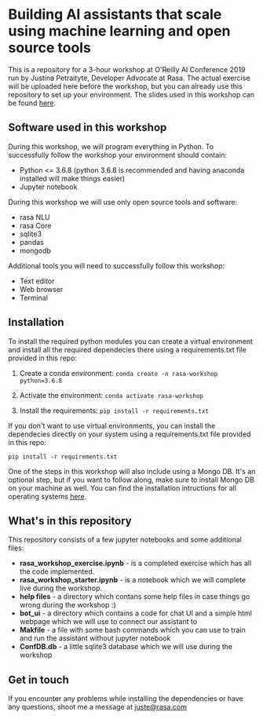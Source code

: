 # Building AI assistants that scale using machine learning and open source tools

This is a repository for a 3-hour workshop at O'Reilly AI Conference 2019 run by Justina Petraityte, Developer Advocate at Rasa. The actual exercise will be uploaded here before the workshop, but you can already use this repository to set up your environment. The slides used in this workshop can be found [here](https://www.slideshare.net/secret/rt4bhIo3Qh4mYR).


## Software used in this workshop
During this workshop, we will program everything in Python. To successfully follow the workshop your environment should contain:  
- Python <= 3.6.8 (python 3.6.8 is recommended and having anaconda installed will make things easier)
- Jupyter notebook 


During this workshop we will use only open source tools and software:  
- rasa NLU  
- rasa Core  
- sqlite3  
- pandas  
- mongodb  

Additional tools you will need to successfully follow this workshop:  
- Text editor  
- Web browser  
- Terminal  


## Installation

To install the required python modules you can create a virtual environment and install all the required dependecies there using a requirements.txt file provided in this repo:

1. Create a conda environment:
`conda create -n rasa-workshop python=3.6.8`

2. Activate the environment:
`conda activate rasa-workshop`

3. Install the requirements:
`pip install -r requirements.txt`


If you don't want to use virtual environments, you can install the dependecies directly on your system using a requirements.txt file provided in this repo:

`pip install -r requirements.txt`


One of the steps in this workshop will also include using a Mongo DB. It's an optional step, but if you want to follow along, make sure to install Mongo DB on your machine as well. You can find the installation intructions for all operating systems [here](https://docs.mongodb.com/manual/installation/).


## What's in this repository

This repository consists of a few jupyter notebooks and some additional files:

- **rasa_workshop_exercise.ipynb** - is a completed exercise which has all the code implemented. 
- **rasa_workshop_starter.ipynb** - is a notebook which we will complete live during the workshop.
- **help files** - a directory which contans some help files in case things go wrong during the workshop :)  
- **bot_ui** - a directory which contains a code for chat UI and a simple html webpage which we will use to connect our assistant to  
- **Makfile** - a file with some bash commands which you can use to train and run the assistant without jupyter notebook 
- **ConfDB.db** - a little sqlite3 database which we will use during the workshop   


## Get in touch

If you encounter any problems while installing the dependencies or have any questions, shoot me a message at juste@rasa.com
